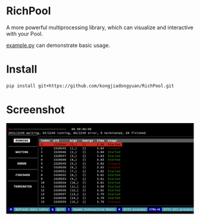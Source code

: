 # RichPool

A more powerful multiprocessing library, which can visualize and interactive with your Pool.

[example.py](./example.py) can demonstrate basic usage.

# Install

```bash
pip install git+https://github.com/kongjiadongyuan/RichPool.git
```

# Screenshot

![alt ScreenShot here](imgs/screenshot.png)